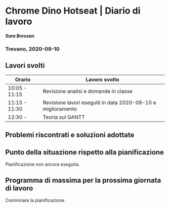 
# Chrome Dino Hotseat | Diario di lavoro
##### Sara Bressan
### Trevano, 2020-09-10

## Lavori svolti


|Orario        |Lavoro svolto                 |
|--------------|------------------------------|
|10:05 - 11:15 |Revisione analisi e domande in classe|
|11:15 - 11:30 |Revisione lavori eseguiti in data 2020-09-10 e miglioramento |
|12:30 -  |Teoria sul GANTT|

##  Problemi riscontrati e soluzioni adottate


##  Punto della situazione rispetto alla pianificazione
Pianificazione non ancora eseguita.

## Programma di massima per la prossima giornata di lavoro
Cominciare la pianificazione.
